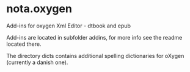 nota.oxygen
===========

Add-ins for oxygen Xml Editor - dtbook and epub

Add-ins are located in subfolder addins, for more info see the readme located there.

The directory dicts contains additional spelling dictionaries for oXygen (currently a danish one).

